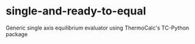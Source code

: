 # single-and-ready-to-equal
Generic single axis equilibrium evaluator using ThermoCalc's TC-Python package
